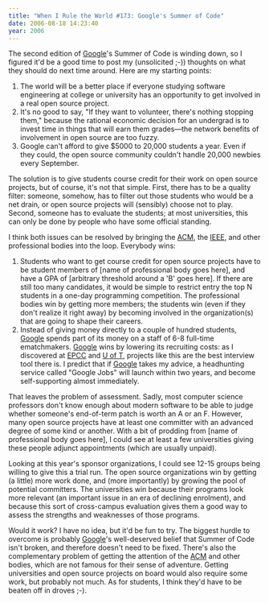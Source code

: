```yaml
---
title: "When I Rule the World #173: Google's Summer of Code"
date: 2006-08-18 14:23:40
year: 2006
---
```

The second edition of <a href="http://www.google.com">Google</a>'s Summer of Code is winding down, so I figured it'd be a good time to post my (unsolicited ;-)) thoughts on what they should do next time around.  Here are my starting points:
<ol>
  <li>The world will be a better place if everyone studying software engineering at college or university has an opportunity to get involved in a real open source project.</li>
  <li>It's no good to say, "If they want to volunteer, there's nothing stopping them," because the rational economic decision for an undergrad is to invest time in things that will earn them grades—the network benefits of involvement in open source are too fuzzy.</li>
  <li>Google can't afford to give $5000 to 20,000 students a year.  Even if they could, the open source community couldn't handle 20,000 newbies every September.</li>
</ol>
The solution is to give students course credit for their work on open source projects, but of course, it's not that simple.  First, there has to be a quality filter: someone, somehow, has to filter out those students who would be a net drain, or open source projects will (sensibly) choose not to play.  Second, someone has to evaluate the students; at most universities, this can only be done by people who have some official standing.

I think both issues can be resolved by bringing the <a href="http://www.acm.org">ACM</a>, the <a href="http://www.ieee.org">IEEE</a>, and other professional bodies into the loop.  Everybody wins:
<ol>
  <li>Students who want to get course credit for open source projects have to be student members of [name of professional body goes here], and have a GPA of [arbitrary threshold around a 'B' goes here].  If there are still too many candidates, it would be simple to restrict entry the top N students in a one-day programming competition. The professional bodies win by getting more members; the students win (even if they don't realize it right away) by becoming involved in the organization(s) that are going to shape their careers.</li>
  <li>Instead of giving money directly to a couple of hundred students, <a href="http://www.google.com">Google</a> spends part of its money on a staff of 6-8 full-time ematchmakers.  <a href="http://www.google.com">Google</a> wins by lowering its recruiting costs: as I discovered at <a href="http://www.epcc.ed.ac.uk">EPCC</a> and <a href="http://www.cs.utoronto.ca">U of T</a>, projects like this are the best interview tool there is.  I predict that if <a href="http://www.google.com">Google</a> takes my advice, a headhunting service called "Google Jobs" will launch within two years, and become self-supporting almost immediately.</li>
</ol>
That leaves the problem of assessment.  Sadly, most computer science professors don't know enough about modern software to be able to judge whether someone's end-of-term patch is worth an A or an F. However, many open source projects have at least one committer with an advanced degree of some kind or another.  With a bit of prodding from [name of professional body goes here], I could see at least a few universities giving these people adjunct appointments (which are usually unpaid).

Looking at this year's sponsor organizations, I could see 12-15 groups being willing to give this a trial run.  The open source organizations win by getting (a little) more work done, and (more importantly) by growing the pool of potential committers.  The universities win because their programs look more relevant (an important issue in an era of declining enrolment), and because this sort of cross-campus evaluation gives them a good way to assess the strengths and weaknesses of those programs.

Would it work?  I have no idea, but it'd be fun to try.  The biggest hurdle to overcome is probably <a href="http://www.google.com">Google</a>'s well-deserved belief that Summer of Code isn't broken, and therefore doesn't need to be fixed. There's also the complementary problem of getting the attention of the <a href="http://www.acm.org">ACM</a> and other bodies, which are not famous for their sense of adventure.  Getting universities and open source projects on board would also require some work, but probably not much.  As for students, I think they'd have to be beaten off in droves ;-).
